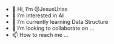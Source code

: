 - 👋 Hi, I’m @JesusUrias
- 👀 I’m interested in AI
- 🌱 I’m currently learning Data Structure
- 💞️ I’m looking to collaborate on ...
- 📫 How to reach me ...

<!---
JesusUrias/JesusUrias is a ✨ special ✨ repository because its `README.md` (this file) appears on your GitHub profile.
You can click the Preview link to take a look at your changes.
--->

